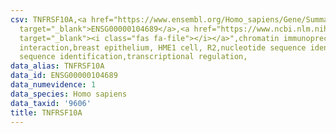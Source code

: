 ```yaml
---
csv: TNFRSF10A,<a href="https://www.ensembl.org/Homo_sapiens/Gene/Summary?db=core;g=ENSG00000104689"
  target="_blank">ENSG00000104689</a>,<a href="https://www.ncbi.nlm.nih.gov/pubmed/22863008"
  target="_blank"><i class="fas fa-file"></i></a>",chromatin immunoprecipitation assay,direct
  interaction,breast epithelium, HME1 cell, R2,nucleotide sequence identification,nucleotide
  sequence identification,transcriptional regulation,
data_alias: TNFRSF10A
data_id: ENSG00000104689
data_numevidence: 1
data_species: Homo sapiens
data_taxid: '9606'
title: TNFRSF10A
---
```

